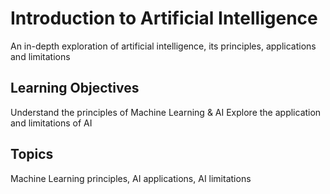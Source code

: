 # Introduction to Artificial Intelligence

An in-depth exploration of artificial intelligence, its principles, applications and limitations

## Learning Objectives
Understand the principles of Machine Learning & AI
Explore the application and limitations of AI

## Topics
Machine Learning principles, AI applications, AI limitations